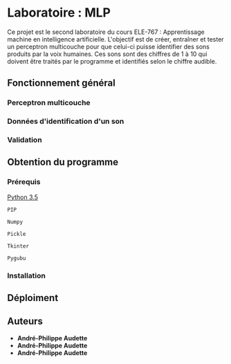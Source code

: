 # Laboratoire : MLP

Ce projet est le second laboratoire du cours ELE-767 : Apprentissage machine en intelligence artificielle. L'objectif est de créer,
entraîner et tester un perceptron multicouche pour que celui-ci puisse identifier des sons produits par la voix humaines. Ces sons
sont des chiffres de 1 à 10 qui doivent être traités par le programme et identifiés selon le chiffre audible.

## Fonctionnement général

### Perceptron multicouche

### Données d'identification d'un son

### Validation 

## Obtention du programme

### Prérequis


[Python 3.5](https://www.python.org/downloads/release/python-370/)

```
PIP
```

```
Numpy
```

```
Pickle
```

```
Tkinter
```

```
Pygubu
```

### Installation


## Déploiment


## Auteurs

* **André-Philippe Audette**
* **André-Philippe Audette**
* **André-Philippe Audette**

